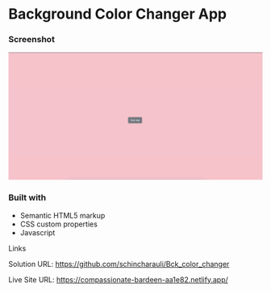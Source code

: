 # Background Color Changer App

### Screenshot

![](./assets/Screenshot%202023-06-02%20at%2008.57.47.png)

### Built with

- Semantic HTML5 markup
- CSS custom properties
- Javascript

Links

Solution URL: https://github.com/schincharauli/Bck_color_changer

Live Site URL: https://compassionate-bardeen-aa1e82.netlify.app/
